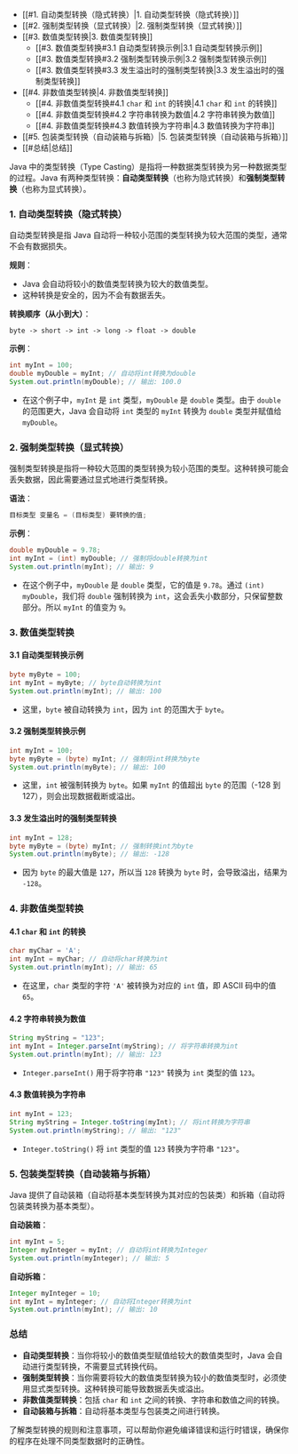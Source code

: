 # 
- [[#1. 自动类型转换（隐式转换）|1. 自动类型转换（隐式转换）]]
- [[#2. 强制类型转换（显式转换）|2. 强制类型转换（显式转换）]]
- [[#3. 数值类型转换|3. 数值类型转换]]
	- [[#3. 数值类型转换#3.1 自动类型转换示例|3.1 自动类型转换示例]]
	- [[#3. 数值类型转换#3.2 强制类型转换示例|3.2 强制类型转换示例]]
	- [[#3. 数值类型转换#3.3 发生溢出时的强制类型转换|3.3 发生溢出时的强制类型转换]]
- [[#4. 非数值类型转换|4. 非数值类型转换]]
	- [[#4. 非数值类型转换#4.1 `char` 和 `int` 的转换|4.1 `char` 和 `int` 的转换]]
	- [[#4. 非数值类型转换#4.2 字符串转换为数值|4.2 字符串转换为数值]]
	- [[#4. 非数值类型转换#4.3 数值转换为字符串|4.3 数值转换为字符串]]
- [[#5. 包装类型转换（自动装箱与拆箱）|5. 包装类型转换（自动装箱与拆箱）]]
- [[#总结|总结]]

Java 中的类型转换（Type Casting）是指将一种数据类型转换为另一种数据类型的过程。Java 有两种类型转换：**自动类型转换**（也称为隐式转换）和**强制类型转换**（也称为显式转换）。

### 1. 自动类型转换（隐式转换）

自动类型转换是指 Java 自动将一种较小范围的类型转换为较大范围的类型，通常不会有数据损失。

**规则**：
- Java 会自动将较小的数值类型转换为较大的数值类型。
- 这种转换是安全的，因为不会有数据丢失。

**转换顺序（从小到大）**：
```plaintext
byte -> short -> int -> long -> float -> double
```

**示例**：
```java
int myInt = 100;
double myDouble = myInt; // 自动将int转换为double
System.out.println(myDouble); // 输出: 100.0
```
- 在这个例子中，`myInt` 是 `int` 类型，`myDouble` 是 `double` 类型。由于 `double` 的范围更大，Java 会自动将 `int` 类型的 `myInt` 转换为 `double` 类型并赋值给 `myDouble`。

### 2. 强制类型转换（显式转换）

强制类型转换是指将一种较大范围的类型转换为较小范围的类型。这种转换可能会丢失数据，因此需要通过显式地进行类型转换。

**语法**：
```java
目标类型 变量名 = (目标类型) 要转换的值;
```

**示例**：
```java
double myDouble = 9.78;
int myInt = (int) myDouble; // 强制将double转换为int
System.out.println(myInt); // 输出: 9
```
- 在这个例子中，`myDouble` 是 `double` 类型，它的值是 `9.78`。通过 `(int) myDouble`，我们将 `double` 强制转换为 `int`，这会丢失小数部分，只保留整数部分。所以 `myInt` 的值变为 `9`。

### 3. 数值类型转换

#### 3.1 自动类型转换示例
```java
byte myByte = 100;
int myInt = myByte; // byte自动转换为int
System.out.println(myInt); // 输出: 100
```
- 这里，`byte` 被自动转换为 `int`，因为 `int` 的范围大于 `byte`。

#### 3.2 强制类型转换示例
```java
int myInt = 100;
byte myByte = (byte) myInt; // 强制将int转换为byte
System.out.println(myByte); // 输出: 100
```
- 这里，`int` 被强制转换为 `byte`。如果 `myInt` 的值超出 `byte` 的范围（-128 到 127），则会出现数据截断或溢出。

#### 3.3 发生溢出时的强制类型转换
```java
int myInt = 128;
byte myByte = (byte) myInt; // 强制转换int为byte
System.out.println(myByte); // 输出: -128
```
- 因为 `byte` 的最大值是 `127`，所以当 `128` 转换为 `byte` 时，会导致溢出，结果为 `-128`。

### 4. 非数值类型转换

#### 4.1 `char` 和 `int` 的转换
```java
char myChar = 'A';
int myInt = myChar; // 自动将char转换为int
System.out.println(myInt); // 输出: 65
```
- 在这里，`char` 类型的字符 `'A'` 被转换为对应的 `int` 值，即 ASCII 码中的值 `65`。

#### 4.2 字符串转换为数值
```java
String myString = "123";
int myInt = Integer.parseInt(myString); // 将字符串转换为int
System.out.println(myInt); // 输出: 123
```
- `Integer.parseInt()` 用于将字符串 `"123"` 转换为 `int` 类型的值 `123`。

#### 4.3 数值转换为字符串
```java
int myInt = 123;
String myString = Integer.toString(myInt); // 将int转换为字符串
System.out.println(myString); // 输出: "123"
```
- `Integer.toString()` 将 `int` 类型的值 `123` 转换为字符串 `"123"`。

### 5. 包装类型转换（自动装箱与拆箱）

Java 提供了自动装箱（自动将基本类型转换为其对应的包装类）和拆箱（自动将包装类转换为基本类型）。

**自动装箱**：
```java
int myInt = 5;
Integer myInteger = myInt; // 自动将int转换为Integer
System.out.println(myInteger); // 输出: 5
```

**自动拆箱**：
```java
Integer myInteger = 10;
int myInt = myInteger; // 自动将Integer转换为int
System.out.println(myInt); // 输出: 10
```

### 总结

- **自动类型转换**：当你将较小的数值类型赋值给较大的数值类型时，Java 会自动进行类型转换，不需要显式转换代码。
- **强制类型转换**：当你需要将较大的数值类型转换为较小的数值类型时，必须使用显式类型转换。这种转换可能导致数据丢失或溢出。
- **非数值类型转换**：包括 `char` 和 `int` 之间的转换、字符串和数值之间的转换。
- **自动装箱与拆箱**：自动将基本类型与包装类之间进行转换。

了解类型转换的规则和注意事项，可以帮助你避免编译错误和运行时错误，确保你的程序在处理不同类型数据时的正确性。
